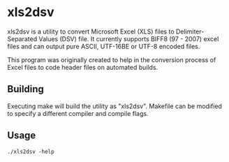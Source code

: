 xls2dsv
=======

xls2dsv is a utility to convert Microsoft Excel (XLS) files to Delimiter-Separated Values (DSV) file. It currently supports BIFF8 (97 - 2007) excel files and can output pure ASCII, UTF-16BE or UTF-8 encoded files.

This program was originally created to help in the conversion process of Excel files to code header files on automated builds.

Building
--------

Executing make will build the utility as "xls2dsv". Makefile can be modified to specify a different compiler and compile flags.


Usage
-----

`./xls2dsv -help`
